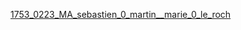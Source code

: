 



[1753_0223_MA_sebastien_0_martin__marie_0_le_roch](1753_0223_MA_sebastien_0_martin__marie_0_le_roch)

